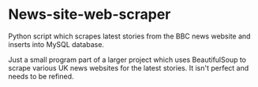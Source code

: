 # News-site-web-scraper
Python script which scrapes latest stories from the BBC news website and inserts into MySQL database.

Just a small program part of a larger project which uses BeautifulSoup to scrape various UK news websites for the latest stories.
It isn't perfect and needs to be refined.
